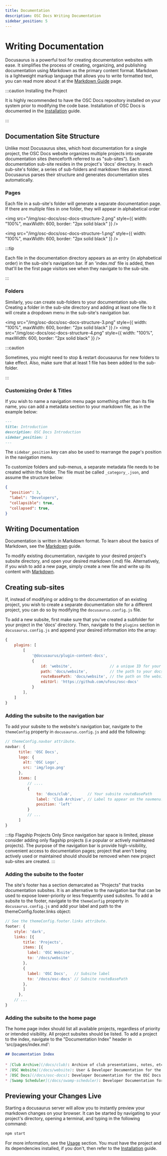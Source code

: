```yaml
---
title: Documentation
description: OSC Docs Writing Documentation
sidebar_position: 5
---
```


# Writing Documentation

Docusaurus is a powerful tool for creating documentation websites with ease. It simplifies the process of creating, organizing, and publishing documentation using Markdown as the primary content format. Markdown is a lightweight markup language that allows you to write formatted text, you can read more about it at the [Markdown Guide](/docs/osc-docs/markdown) page.


:::caution Installing the Project

It is highly recommended to have the OSC Docs repository installed on your system prior to modifying the code base. Installation of OSC Docs is documented in the [Installation](/docs/osc-docs/installation) guide.

:::

## Documentation Site Structure

Unlike most Docusaurus sites, which host documentation for a single project, the OSC Docs website organizes multiple projects into separate documentation sites (henceforth referred to as "sub-sites"). Each documentation sub-site resides in the project's 'docs' directory. In each sub-site's folder, a series of sub-folders and markdown files are stored. Docusaurus parses their structure and generates documentation sites automatically.

### Pages

Each file in a sub-site's folder will generate a separate documentation page. If there are multiple files in one folder, they will appear in alphabetical order

<img src="/img/osc-docs/osc-docs-structure-2.png" style={{ width: "100%", maxWidth: 600, border: "2px solid black" }} />

<img src="/img/osc-docs/osc-docs-structure-1.png" style={{ width: "100%", maxWidth: 600, border: "2px solid black" }} />

:::tip

Each file in the documentation directory appears as an entry (in alphabetical order) in the sub-site's navigation bar. If an 'index.md' file is added, then that'll be the first page visitors see when they navigate to the sub-site.

:::

### Folders

Similarly, you can create sub-folders to your documentation sub-site. Creating a folder in the sub-site directory and adding at least one file to it will create a dropdown menu in the sub-site's navigation bar.

<img src="/img/osc-docs/osc-docs-structure-3.png" style={{ width: "100%", maxWidth: 600, border: "2px solid black" }} />
<img src="/img/osc-docs/osc-docs-structure-4.png" style={{ width: "100%", maxWidth: 600, border: "2px solid black" }} />

:::caution

Sometimes, you might need to stop & restart docusaurus for new folders to take effect. Also, make sure that at least 1 file has been added to the sub-folder.

:::

### Customizing Order & Titles

If you wish to name a navigation menu page something other than its file name, you can add a metadata section to your markdown file, as in the example below:

```markdown
---
title: Introduction
description: OSC Docs Introduction
sidebar_position: 1
---
```

The `sidebar_position` key can also be used to rearrange the page's position in the navigation menu.

To customize folders and sub-menus, a separate metadata file needs to be created within the folder. The file must be called `_category_.json`, and assume the structure below:

```json
{
  "position": 3,
  "label": "Developers",
  "collapsible": true,
  "collapsed": true,
}
```

## Writing Documentation

Documentation is written in Markdown format. To learn about the basics of Markdown, see the [Markdown](/docs/osc-docs/markdown) guide.

To modify existing documentation, navigate to your desired project's subsite directory, and open your desired markdown (.md) file. Alternatively, if you wish to add a new page, simply create a new file and write up its content with [Markdown](/docs/osc-docs/markdown).

## Creating sub-sites

If, instead of modifying or adding to the documentation of an existing project, you wish to create a separate documentation site for a different project, you can do so by modifying the `docusaurus.config.js` file.

To add a new subsite, first make sure that you've created a subfolder for your project in the 'docs' directory. Then, navigate to the `plugins` section in `docusaurus.config.js` and append your desired information into the array:

```js title="docusaurus.config.js"
{
	plugins: [
		[
			'@docusaurus/plugin-content-docs',
			{
				id: 'website',                 // a unique ID for your project
				path: 'docs/website',          // the path to your docs folder
				routeBasePath: 'docs/website', // the path on the website's URL
				editUrl: 'https://github.com/ufosc/osc-docs'
			}
		],
	]
}
```

### Adding the subsite to the navigation bar

To add your subsite to the website's navigation bar, navigate to the `themeConfig` property in `docusaurus.config.js` and add the following:

```js title="docusaurus.config.js"
// themeConfig.navbar attribute.
navbar: {
      title: 'OSC Docs',
      logo: {
        alt: 'OSC Logo',
        src: 'img/logo.png'
      },
      items: [
		  // ....
		  {
			  to: 'docs/club',       // Your subsite routeBasePath
			  label: 'Club Archive', // Label to appear on the navmenu.
			  position: 'left'
		  }
		  // ...
	  ]
}
```
:::tip Flagship Projects Only
Since navigation bar space is limited, please consider adding only flagship projects (i.e popular or actively maintained projects). The purpose of the navigation bar is provide high-visibility, convenient access to documentation pages; project that aren't being actively used or maintained should should be removed when new project sub-sites are created.
:::

### Adding the subsite to the footer
The site's footer has a section demarcated as "Projects" that tracks documentation subsites. It is an alternative to the navigation bar that can be used to expose lower-priority or less frequently used subsites. To add a subsite to the footer, navigate to the `themeConfig` property in `docusaurus.config.js` and add your label and path to the themeConfig.footer.links object:

```js title="docusaurus.config.js"
// See the themeConfig.footer.links attribute.
footer: {
	style: 'dark',
	links: [{
		title: 'Projects',
        items: [{
          label: 'OSC Website',
          to: '/docs/website'
        },
        {
          label: 'OSC Docs',   // Subsite label
          to: '/docs/osc-docs' // Subsite routeBasePath
        },
        ]
      },
	// ...
}
```

### Adding the subsite to the home page
The home page index should list all available projects, regardless of priority or intended visibility. All project subsites should be listed. To add a project to the index, navigate to the "Documentation Index" header in 'src/pages/index.md':

```md title="src/pages/index.md"
## Documentation Index

* [Club Archive](/docs/club): Archive of club presentations, notes, etc.
* [OSC Website](/docs/website): User & Developer Documentation for the [OSC website](https://ufosc.org).
* [OSC Docs](/docs/osc-docs): Developer Documentation for the OSC Docs website.
* [Swamp Scheduler](/docs/swamp-scheduler): Developer Documentation for the Swamp Scheduler web-app.
```

## Previewing your Changes Live

Starting a docusaurus server will allow you to instantly preview your markdown changes on your browser. It can be started by navigating to your project's directory, opening a terminal, and typing in the following command:

```bash
npm start
```

For more information, see the [Usage](/docs/osc-docs/usage) section. You must have the project and its dependencies installed, if you don't, then refer to the [Installation](/docs/osc-docs/installation) guide.
